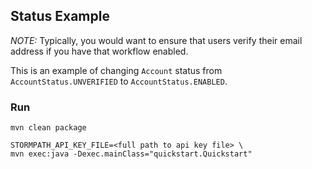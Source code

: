 ## Status Example

*NOTE:* Typically, you would want to ensure that users verify their email address if you have that workflow enabled.

This is an example of changing `Account` status from `AccountStatus.UNVERIFIED` to `AccountStatus.ENABLED`.

### Run

```
mvn clean package

STORMPATH_API_KEY_FILE=<full path to api key file> \
mvn exec:java -Dexec.mainClass="quickstart.Quickstart"
```